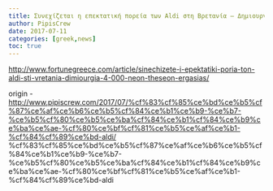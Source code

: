 ```yaml
---
title: Συνεχίζεται η επεκτατική πορεία των Aldi στη Βρετανία – Δημιουργία 4.000 νέων θέσεων εργασίας
author: PipisCrew
date: 2017-07-11
categories: [greek,news]
toc: true
---
```


http://www.fortunegreece.com/article/sinechizete-i-epektatiki-poria-ton-aldi-sti-vretania-dimiourgia-4-000-neon-theseon-ergasias/

origin - http://www.pipiscrew.com/2017/07/%cf%83%cf%85%ce%bd%ce%b5%cf%87%ce%af%ce%b6%ce%b5%cf%84%ce%b1%ce%b9-%ce%b7-%ce%b5%cf%80%ce%b5%ce%ba%cf%84%ce%b1%cf%84%ce%b9%ce%ba%ce%ae-%cf%80%ce%bf%cf%81%ce%b5%ce%af%ce%b1-%cf%84%cf%89%ce%bd-aldi/ %cf%83%cf%85%ce%bd%ce%b5%cf%87%ce%af%ce%b6%ce%b5%cf%84%ce%b1%ce%b9-%ce%b7-%ce%b5%cf%80%ce%b5%ce%ba%cf%84%ce%b1%cf%84%ce%b9%ce%ba%ce%ae-%cf%80%ce%bf%cf%81%ce%b5%ce%af%ce%b1-%cf%84%cf%89%ce%bd-aldi